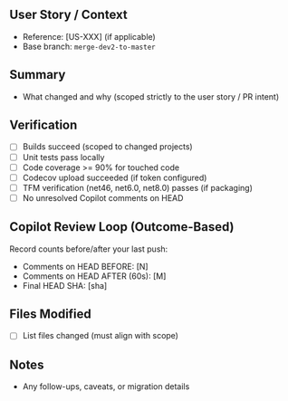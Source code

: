 ## User Story / Context
- Reference: [US-XXX] (if applicable)
- Base branch: `merge-dev2-to-master`

## Summary
- What changed and why (scoped strictly to the user story / PR intent)

## Verification
- [ ] Builds succeed (scoped to changed projects)
- [ ] Unit tests pass locally
- [ ] Code coverage >= 90% for touched code
- [ ] Codecov upload succeeded (if token configured)
- [ ] TFM verification (net46, net6.0, net8.0) passes (if packaging)
- [ ] No unresolved Copilot comments on HEAD

## Copilot Review Loop (Outcome-Based)
Record counts before/after your last push:
- Comments on HEAD BEFORE: [N]
- Comments on HEAD AFTER (60s): [M]
- Final HEAD SHA: [sha]

## Files Modified
- [ ] List files changed (must align with scope)

## Notes
- Any follow-ups, caveats, or migration details

<!-- end -->


